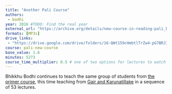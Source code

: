 ```yaml
---
title: "Another Pali Course"
authors:
 - bodhi
year: 2016 #TODO: Find the real year
external_url: "https://archive.org/details/new-course-in-reading-pali_bhikkhu-bodhi"
formats: [MP3s]
drive_links:
 - "https://drive.google.com/drive/folders/16-QWt159cHmbtlTrZw4-pG7BRJITN8ab"
course: pali-new-course
base_value: 1.6
minutes: 5273
course_time_multiplier: 0.5 # one of two options for lectures to watch
---
```


Bhikkhu Bodhi continues to teach the same group of students from [the primer course](/content/av/pali-primer_bodhi), this time teaching from [Gair and Karunatillake](/content/monographs/new-course-in-reading-pali_gair-karunatillake) in a sequence of 53 lectures.


